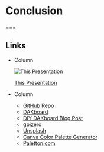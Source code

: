 <!-- .slide: id="conclusion-conclusion" -->

# Conclusion

===

<!-- .slide: class="columns layout" id="conclusion-links" -->

## Links

- Column

    ![This Presentation](dakboard/img/presentation-url-qr-code.svg)

    [This Presentation](https://robertbullen.github.io/dakboard)

- Column

    - [GitHub Repo](https://github.com/robertbullen/dakboard)
    - [DAKboard](https://dakboard.com/site)
    - [DIY DAKboard Blog Post](https://blog.dakboard.com/diy-wall-display/)
    - [gpizero](https://gpiozero.readthedocs.io/en/stable/index.html)
    - [Unsplash](https://unsplash.com/)
    - [Canva Color Palette Generator](https://www.canva.com/colors/color-palette-generator/)
    - [Paletton.com](https://paletton.com/)
